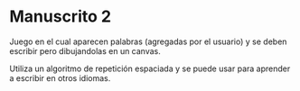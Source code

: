 # Manuscrito 2

Juego en el cual aparecen palabras (agregadas por el usuario) y se deben escribir pero dibujandolas en un canvas.

Utiliza un algoritmo de repetición espaciada y se puede usar para aprender a escribir en otros idiomas.
